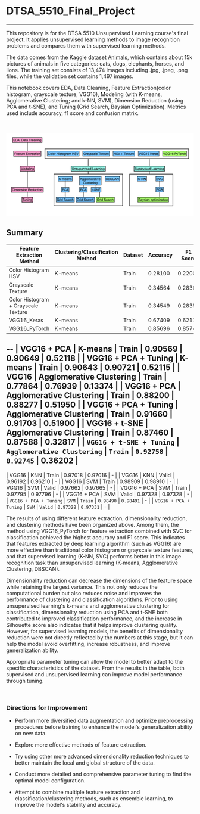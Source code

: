 # DTSA_5510_Final_Project
---

This repository is for the DTSA 5510 Unsupervised Learning course's final project. It applies unsupervised learning methods to image recognition problems and compares them with supervised learning methods.

The data comes from the Kaggle dataset [Animals](https://www.kaggle.com/datasets/antobenedetti/animals/data), which contains about 15k pictures of animals in five categories: cats, dogs, elephants, horses, and lions. The training set consists of 13,474 images including .jpg, .jpeg, .png files, while the validation set contains 1,497 images.

This notebook covers EDA, Data Cleaning, Feature Extraction(color histogram, grayscale texture, VGG16), Modeling (with K-means, Agglomerative Clustering; and k-NN, SVM), Dimension Reduction (using PCA and t-SNE), and Tuning (Grid Search, Baysian Optimization). Metrics used include accuracy, f1 score and confusion matrix.

<br/>

![flow](pics/dtsa5510project.png)


## Summary


| Feature Extraction Method              | Clustering/Classification Method | Dataset | Accuracy | F1 Score | Silhouette Score |
|----------------------------------------|----------------------------------|---------|----------|----------|------------------|
| Color Histogram HSV                    | K-means                          | Train   | 0.28100  | 0.22006  | 0.14721          |
| Grayscale Texture                      | K-means                          | Train   | 0.34564  | 0.28369  | 0.47389          |
| Color Histogram + Grayscale Texture    | K-means                          | Train   | 0.34549  | 0.28357  | 0.47378          |
| VGG16_Keras                            | K-means                          | Train   | 0.67409  | 0.62173  | 0.10764          |
| VGG16_PyTorch                          | K-means                          | Train   | 0.85696  | 0.85748  | 0.12684          |
--
| VGG16 + PCA                   | K-means                          | Train   | 0.90569  | 0.90649  | 0.52118          |
| VGG16 + PCA + Tuning          | K-means                          | Train   | 0.90643  | 0.90721  | 0.52115          |
| VGG16                          | Agglomerative Clustering         | Train   | 0.77864  | 0.76939  | 0.13374          |
| VGG16 + PCA                   | Agglomerative Clustering         | Train   | 0.88200  | 0.88277  | 0.51950          |
| VGG16 + PCA + Tuning          | Agglomerative Clustering         | Train   | 0.91660  | 0.91703  | 0.51900          |
| VGG16 + t-SNE                 | Agglomerative Clustering         | Train   | 0.87460  | 0.87588  | 0.32817          |
| `VGG16 + t-SNE + Tuning`        | `Agglomerative Clustering`         | `Train`   | `0.92758`  | `0.92745`  | 0.36202          |
--
| VGG16                          | KNN                              | Train   | 0.97018  | 0.97016  | -         |
| VGG16                         | KNN                              | Valid   | 0.96192  | 0.96210  | -         |
| VGG16                          | SVM                              | Train   | 0.98909  | 0.98910  | -         |
| VGG16                          | SVM                              | Valid   | 0.97662  | 0.97665  | -         |
| VGG16 + PCA                | SVM                              | Train   | 0.97795  | 0.97796  | -         |
| VGG16 + PCA                | SVM                              | Valid   | 0.97328  | 0.97328  | -         |
| `VGG16 + PCA + Tuning`       | `SVM`                              | `Train`   | `0.98490`  | `0.98491`  | -         |
| `VGG16 + PCA + Tuning`       | `SVM`                              | `Valid`   | `0.97328`  | `0.97331`  | -         |


The results of using different feature extraction, dimensionality reduction, and clustering methods have been organized above. Among them, the method using VGG16_PyTorch for feature extraction combined with SVC for classification achieved the highest accuracy and F1 score. This indicates that features extracted by deep learning algorithm (such as VGG16) are more effective than traditional color histogram or grayscale texture features, and that supervised learning (K-NN, SVC) performs better in this image recognition task than unsupervised learning (K-means, Agglomerative Clustering, DBSCAN).

Dimensionality reduction can decrease the dimensions of the feature space while retaining the largest variance. This not only reduces the computational burden but also reduces noise and improves the performance of clustering and classification algorithms. Prior to using unsupervised learning's k-means and agglomerative clustering for classification, dimensionality reduction using PCA and t-SNE both contributed to improved classification performance, and the increase in Silhouette score also indicates that it helps improve clustering quality. However, for supervised learning models, the benefits of dimensionality reduction were not directly reflected by the numbers at this stage, but it can help the model avoid overfitting, increase robustness, and improve generalization ability.

Appropriate parameter tuning can allow the model to better adapt to the specific characteristics of the dataset. From the results in the table, both supervised and unsupervised learning can improve model performance through tuning.

<br/>

### Directions for Improvement

- Perform more diversified data augmentation and optimize preprocessing procedures before training to enhance the model's generalization ability on new data.

- Explore more effective methods of feature extraction.

- Try using other more advanced dimensionality reduction techniques to better maintain the local and global structure of the data.

- Conduct more detailed and comprehensive parameter tuning to find the optimal model configuration.

- Attempt to combine multiple feature extraction and classification/clustering methods, such as ensemble learning, to improve the model's stability and accuracy.
